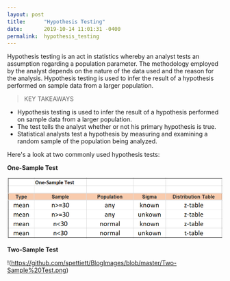 ```yaml
---
layout: post
title:      "Hypothesis Testing"
date:       2019-10-14 11:01:31 -0400
permalink:  hypothesis_testing
---
```



Hypothesis testing is an act in statistics whereby an analyst tests an assumption regarding a population parameter. The methodology employed by the analyst depends on the nature of the data used and the reason for the analysis. Hypothesis testing is used to infer the result of a hypothesis performed on sample data from a larger population. 


> KEY TAKEAWAYS
* Hypothesis testing is used to infer the result of a hypothesis performed on sample data from a larger population.
* The test tells the analyst whether or not his primary hypothesis is true.
* Statistical analysts test a hypothesis by measuring and examining a random sample of the population being analyzed.

Here's a look at two commonly used hypothesis tests:

**One-Sample Test**

![](https://github.com/spettiett/BlogImages/blob/master/One-Sample%20Test.png)



**Two-Sample Test**

!(https://github.com/spettiett/BlogImages/blob/master/Two-Sample%20Test.png)
